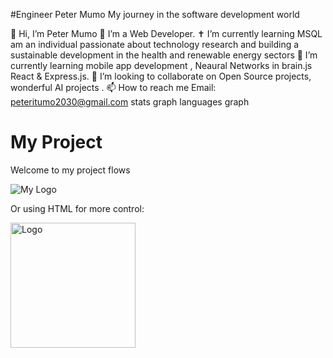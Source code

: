 #Engineer  Peter  Mumo
My  journey  in  the  software  development  world 

👋 Hi, I’m Peter Mumo  👀 I’m a Web Developer. ✝️ I’m currently learning MSQL  am  an  individual  passionate  about  technology  research  and  building  a  sustainable   development  in  the  health and renewable  energy  sectors 🌱 I’m currently learning  mobile  app  development , Neaural Networks  in  brain.js  React & Express.js. 💞️ I’m looking to collaborate on Open Source projects, wonderful AI projects . 📫 How to reach me Email: peteritumo2030@gmail.com
stats graph languages graph



# My Project

Welcome to my project  flows

![My Logo](https://raw.githubusercontent.com/yourusername/your-repository/main/logo.png)

Or using HTML for more control:

<img src="https://www.google.com/imgres?q=css&imgurl=https%3A%2F%2Fdelta-dev-software.fr%2Fwp-content%2Fuploads%2F2024%2F05%2FCSS-Logo.png&imgrefurl=https%3A%2F%2Fdelta-dev-software.fr%2Fbeginners-guide-to-learning-css-cascading-style-sheets-tutorial&docid=9nWCXoysktlrXM&tbnid=-vfQiVXMm7XlBM&vet=12ahUKEwjhwJa21v6JAxVNzwIHHc8jGVoQM3oECBwQAA..i&w=2800&h=1750&hcb=2&ved=2ahUKEwjhwJa21v6JAxVNzwIHHc8jGVoQM3oECBwQAA" alt="Logo" width="200"/>

